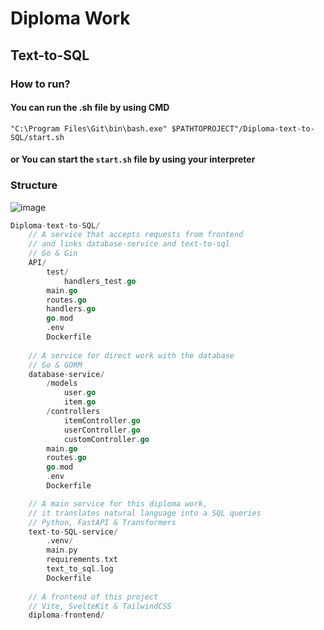 # Diploma Work

## Text-to-SQL

### How to run?
#### You can run the .sh file by using CMD
```shell
"C:\Program Files\Git\bin\bash.exe" $PATHTOPROJECT"/Diploma-text-to-SQL/start.sh
```
#### or You can start the ```start.sh``` file by using your interpreter


### Structure

![image](https://github.com/user-attachments/assets/76d19dfa-8c7d-4f73-9271-80a9c865e593)


```go
Diploma-text-to-SQL/
	// A service that accepts requests from frontend 
	// and links database-service and text-to-sql
	// Go & Gin
    API/
        test/
            handlers_test.go
        main.go
        routes.go
        handlers.go
        go.mod
        .env
        Dockerfile
	
	// A service for direct work with the database
	// Go & GORM
    database-service/
        /models
            user.go
            item.go
        /controllers
            itemController.go
            userController.go
            customController.go
        main.go
        routes.go
        go.mod
        .env
        Dockerfile

	// A main service for this diploma work, 
	// it translates natural language into a SQL queries
	// Python, FastAPI & Transformers
    text-to-SQL-service/
        .venv/
        main.py
        requirements.txt
        text_to_sql.log
        Dockerfile
	
	// A frontend of this project
	// Vite, SvelteKit & TailwindCSS
    diploma-frontend/
```
